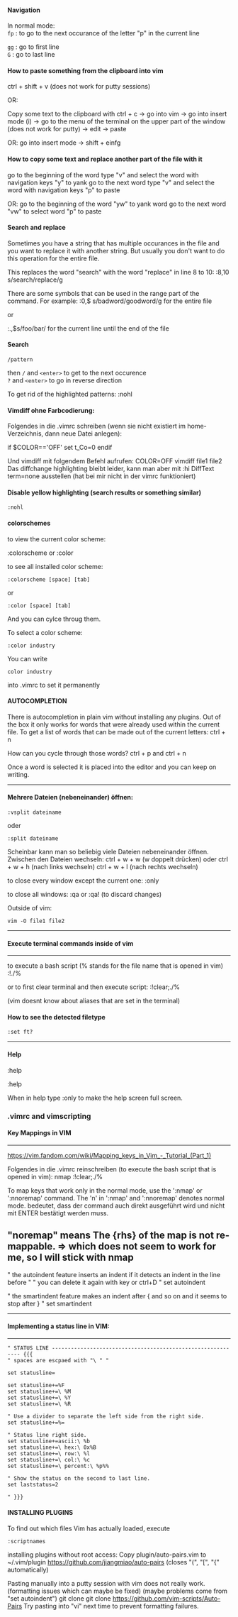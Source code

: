 #### Navigation
In normal mode:\
`fp`    : to go to the next occurance of the letter "p" in the current line

`gg`    : go to first line\
`G`     : go to last line


#### How to paste something from the clipboard into vim
ctrl + shift + v (does not work for putty sessions)

OR:

Copy some text to the clipboard with ctrl + c -> go into vim
-> go into insert mode (i) -> go to the menu of the terminal on the upper part of the window (does not work for putty)
-> edit -> paste

OR:
go into insert mode -> shift + einfg


#### How to copy some text and replace another part of the file with it

go to the beginning of the word
type "v" and select the word with navigation keys
"y" to yank
go to the next word
type "v" and select the word with navigation keys
"p" to paste

OR:
go to the beginning of the word
"yw" to yank word
go to the next word
"vw" to select word
"p" to paste

#### Search and replace

Sometimes you have a string that has multiple occurances in the file
and you want to replace it with another string.
But usually you don't want to do this operation for the entire file.

This replaces the word "search" with the word "replace" in line 8 to 10:
:8,10 s/search/replace/g

There are some symbols that can be used in the range part of the command.
For example:
:0,$ s/badword/goodword/g
for the entire file

or

:.,$s/foo/bar/
for the current line until the end of the file


#### Search

```
/pattern
```

then `/` and `<enter>` to get to the next occurence\
`?` and `<enter>` to go in reverse direction

To get rid of the highlighted patterns:
:nohl

#### Vimdiff ohne Farbcodierung:

Folgendes in die .vimrc schreiben (wenn sie nicht existiert im home-Verzeichnis, dann neue Datei anlegen):

if $COLOR=='OFF'
  set t_Co=0
endif


Und vimdiff mit folgendem Befehl aufrufen: COLOR=OFF vimdiff file1 file2
Das diffchange highlighting bleibt leider, kann man aber mit :hi DiffText term=none ausstellen (hat bei mir nicht in der vimrc funktioniert) 

#### Disable yellow highlighting (search results or something similar)
```
:nohl
```

#### colorschemes

to view the current color scheme:

:colorscheme
or
:color

to see all installed color scheme:
```
:colorscheme [space] [tab]
```
or
```
:color [space] [tab]
```

And you can cylce throug them.

To select a color scheme:
```
:color industry
```

You can write
```
color industry
```
into .vimrc to set it permanently

#### AUTOCOMPLETION

There is autocompletion in plain vim without installing any plugins.
Out of the box it only works for words that were already used within the current file.
To get a list of words that can be made out of the current letters:
ctrl + n

How can you cycle through those words?
ctrl + p
and
ctrl + n

Once a word is selected it is placed into the editor and you can keep on writing.

-----------------------------------------------------------------------------------------------------------------------------

#### Mehrere Dateien (nebeneinander) öffnen:

```
:vsplit dateiname
```
oder
```
:split dateiname
```
Scheinbar kann man so beliebig viele Dateien nebeneinander öffnen.
Zwischen den Dateien wechseln:
ctrl + w + w (w doppelt drücken)
oder
ctrl + w + h (nach links wechseln)
ctrl + w + l (nach rechts wechseln)

to close every window except the current one:
:only

to close all windows:
:qa
or
:qa! (to discard changes)

Outside of vim:
```
vim -O file1 file2
```
-----------------------------------------------------------------------------------------------------------------------------

#### Execute terminal commands inside of vim
---------------------------------------
to execute a bash script (% stands for the file name that is opened in vim)
:!./%

or to first clear terminal and then execute script:
:!clear;./%

(vim doesnt know about aliases that are set in the terminal)


#### How to see the detected filetype

```
:set ft?
```
-----------------------------------------------------------------------------------------------------------------------------

#### Help

:help

:help <topic>

When in help type :only to make the help screen full screen.


### .vimrc and vimscripting

#### Key Mappings in VIM
-------------------
https://vim.fandom.com/wiki/Mapping_keys_in_Vim_-_Tutorial_(Part_1)

Folgendes in die .vimrc reinschreiben (to execute the bash script that is opened in vim):
nmap <F5> :!clear;./% <CR>

To map keys that work only in the normal mode, use the ':nmap' or ':nnoremap' command.
The 'n' in ':nmap' and ':nnoremap' denotes normal mode.
<CR> bedeutet, dass der command auch direkt ausgeführt wird und nicht mit ENTER bestätigt werden muss.

"noremap" means The {rhs} of the map is not re-mappable.
=> which does not seem to work for me, so I will stick with nmap
------------------------------------------------------------------------------------------------------------

" the autoindent feature inserts an indent if it detects an indent in the line before "
" you can delete it again with <backspace> key or ctrl+D "
set autoindent

" the smartindent feature makes an indent after { and so on and it seems to stop after } "
set smartindent

------------------------------------------------------------------------------------------------------------


#### Implementing a status line in VIM:
----------------------------------
```
" STATUS LINE ------------------------------------------------------------ {{{
" spaces are escpaed with "\ " "

set statusline=

set statusline+=%F
set statusline+=\ %M
set statusline+=\ %Y
set statusline+=\ %R

" Use a divider to separate the left side from the right side.
set statusline+=%=

" Status line right side.
set statusline+=ascii:\ %b
set statusline+=\ hex:\ 0x%B
set statusline+=\ row:\ %l
set statusline+=\ col:\ %c
set statusline+=\ percent:\ %p%%

" Show the status on the second to last line.
set laststatus=2

" }}}
```

#### INSTALLING PLUGINS

To find out which files Vim has actually loaded, execute
```
:scriptnames
```
installing plugins without root access:
Copy plugin/auto-pairs.vim to ~/.vim/plugin
https://github.com/jiangmiao/auto-pairs
(closes "(", "[", "{" automatically)

Pasting manually into a putty session with vim does not really work.
(formatting issues which can maybe be fixed)
(maybe problems come from "set autoindent")
git clone git clone https://github.com/vim-scripts/Auto-Pairs
Try pasting into "vi" next time to prevent formatting failures.
